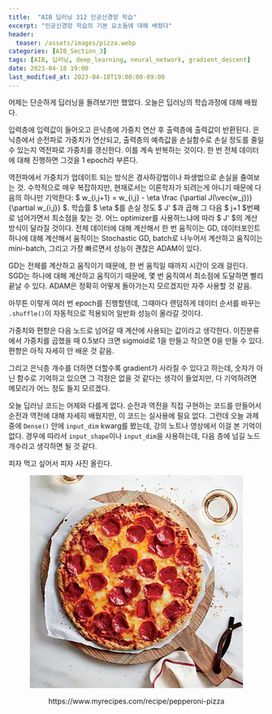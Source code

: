 ```yaml
---
title:  "AIB 딥러닝 312 인공신경망 학습"
excerpt: "인공신경망 학습의 기본 요소들에 대해 배웠다"
header:
  teaser: /assets/images/pizza.webp
categories: [AIB_Section_3]
tags: [AIB, 딥러닝, deep_learning, neural_network, gradient_descent]
date: 2023-04-18 19:00
last_modified_at: 2023-04-18T19:00:00-09:00
---
```


어제는 단순하게 딥러닝을 돌려보기만 했었다. 오늘은 딥러닝의 학습과정에 대해 배웠다.

입력층에 입력값이 들어오고 은닉층에 가중치 연산 후 출력층에 출력값이 반환된다. 은닉층에서 순전파로 가중치가 연산되고, 출력층의 예측값을 손실함수로 손실 정도를 줄일 수 있는지 역전파로 가중치를 갱신한다. 이를 계속 반복하는 것이다. 한 번 전체 데이터에 대해 진행하면 그것을 1 epoch라 부른다.

역전파에서 가중치가 업데이트 되는 방식은 경사하강법이나 파생법으로 손실을 줄여보는 것. 수학적으로 매우 복잡하지만, 현재로서는 이론학자가 되려는게 아니기 때문에 다음의 하나만 기억한다: $ w_{i,j+1} = w_{i,j} - \eta \frac {\partial J(\vec{w_j})} {\partial w_{i,j}} $. 학습률 $ \eta $를 손실 정도 $ J' $과 곱해 그 다음 $ j+1 $번째로 넘어가면서 최소점을 찾는 것. 어느 optimizer를 사용하느냐에 따라 $ J' $의 계산 방식이 달라질 것이다. 전체 데이터에 대해 계산해서 한 번 움직이는 GD, 데이터포인트 하나에 대해 계산해서 움직이는 Stochastic GD, batch로 나누어서 계산하고 움직이는 mini-batch, 그리고 가장 빠르면서 성능이 괜찮은 ADAM이 있다.

GD는 전체를 계산하고 움직이기 때문에, 한 번 움직일 때까지 시간이 오래 걸린다. SGD는 하나에 대해 계산하고 움직이기 때문에, 몇 번 움직여서 최소점에 도달하면 빨리 끝날 수 있다. ADAM은 정확히 어떻게 돌아가는지 모르겠지만 자주 사용할 것 같음.

아무튼 이렇게 여러 번 epoch를 진행할텐데, 그때마다 랜덤하게 데이터 순서를 바꾸는 `.shuffle()`이 자동적으로 적용되어 일반화 성능이 올라갈 것이다.

가중치와 편향은 다음 노드로 넘어갈 때 계산에 사용되는 값이라고 생각한다. 이진분류에서 가중치를 곱했을 때 0.5보다 크면 sigmoid로 1을 만들고 작으면 0을 만들 수 있다. 편향은 아직 자세히 안 배운 것 같음.

그리고 은닉층 개수를 더하면 더할수록 gradient가 사라질 수 있다고 하는데, 숫자가 아닌 함수로 기억하고 있으면 그 걱정은 없을 것 같다는 생각이 들었지만, 다 기억하려면 메모리가 어느 정도 들지 모르겠다.

오늘 딥러닝 코드는 어제와 다를게 없다. 순전과 역전을 직접 구현하는 코드를 만들어서 순전과 역전에 대해 자세히 배웠지만, 이 코드는 실사용에 필요 없다. 그런데 오늘 과제 중에 `Dense()` 안에 `input_dim` kwarg를 봤는데, 강의 노트나 영상에서 이걸 본 기억이 없다. 경우에 따라서 `input_shape`이나 `input_dim`을 사용하는데, 다음 층에 넘길 노드 개수라고 생각하면 될 것 같다.

피자 먹고 싶어서 피자 사진 올린다. 

<p align="center">
  <img src="/assets/images/pizza.webp" />
  <center>https://www.myrecipes.com/recipe/pepperoni-pizza</center>
</p>